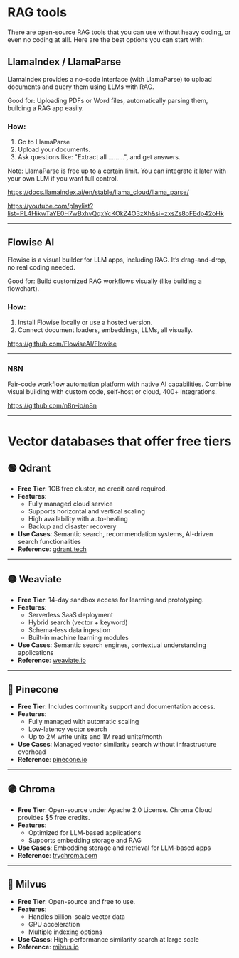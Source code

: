 # RAG tools 

There are open-source RAG tools that you can use without heavy coding, or even no coding at all!. Here are the best options you can start with:

## LlamaIndex / LlamaParse
LlamaIndex provides a no-code interface (with LlamaParse) to upload documents and query them using LLMs with RAG.

Good for: Uploading PDFs or Word files, automatically parsing them, building a RAG app easily.

### How:

1. Go to LlamaParse
2. Upload your documents.
3. Ask questions like: "Extract all .........", and get answers.

Note: LlamaParse is free up to a certain limit. You can integrate it later with your own LLM if you want full control.

https://docs.llamaindex.ai/en/stable/llama_cloud/llama_parse/

https://youtube.com/playlist?list=PL4HikwTaYE0H7wBxhvQqxYcKOkZ4O3zXh&si=zxsZs8oFEdp42oHk


--- 

## Flowise AI
Flowise is a visual builder for LLM apps, including RAG. It’s drag-and-drop, no real coding needed.

Good for: Build customized RAG workflows visually (like building a flowchart).

### How:
1. Install Flowise locally or use a hosted version.
2. Connect document loaders, embeddings, LLMs, all visually.

https://github.com/FlowiseAI/Flowise 

--- 

### N8N 

Fair-code workflow automation platform with native AI capabilities. Combine visual building with custom code, self-host or cloud, 400+ integrations. 

https://github.com/n8n-io/n8n


---


# Vector databases that offer free tiers

## 🟢 Qdrant

- **Free Tier**: 1GB free cluster, no credit card required.
- **Features**:
  - Fully managed cloud service
  - Supports horizontal and vertical scaling
  - High availability with auto-healing
  - Backup and disaster recovery
- **Use Cases**: Semantic search, recommendation systems, AI-driven search functionalities
- **Reference**: [qdrant.tech](https://qdrant.tech/pricing/)

---

## 🟡 Weaviate

- **Free Tier**: 14-day sandbox access for learning and prototyping.
- **Features**:
  - Serverless SaaS deployment
  - Hybrid search (vector + keyword)
  - Schema-less data ingestion
  - Built-in machine learning modules
- **Use Cases**: Semantic search engines, contextual understanding applications
- **Reference**: [weaviate.io](https://weaviate.io/deployment/serverless)

---

## 🔵 Pinecone

- **Free Tier**: Includes community support and documentation access.
- **Features**:
  - Fully managed with automatic scaling
  - Low-latency vector search
  - Up to 2M write units and 1M read units/month
- **Use Cases**: Managed vector similarity search without infrastructure overhead
- **Reference**: [pinecone.io](https://www.pinecone.io/pricing/)

---

## 🟣 Chroma

- **Free Tier**: Open-source under Apache 2.0 License. Chroma Cloud provides $5 free credits.
- **Features**:
  - Optimized for LLM-based applications
  - Supports embedding storage and RAG
- **Use Cases**: Embedding storage and retrieval for LLM-based apps
- **Reference**: [trychroma.com](https://www.trychroma.com/)

---

## 🔴 Milvus

- **Free Tier**: Open-source and free to use.
- **Features**:
  - Handles billion-scale vector data
  - GPU acceleration
  - Multiple indexing options
- **Use Cases**: High-performance similarity search at large scale
- **Reference**: [milvus.io](https://milvus.io/)


